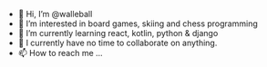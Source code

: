 - 👋 Hi, I’m @walleball
- 👀 I’m interested in board games, skiing and chess programming
- 🌱 I’m currently learning react, kotlin, python & django
- 💞️ I currently have no time to collaborate on anything.
- 📫 How to reach me ...

<!---
walleball/walleball is a ✨ special ✨ repository because its `README.md` (this file) appears on your GitHub profile.
You can click the Preview link to take a look at your changes.
--->
